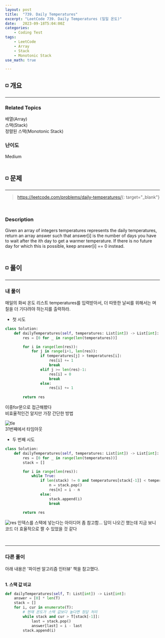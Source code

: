 ```yaml
---
layout: post
title:  "739. Daily Temperatures"
excerpt: "LeetCode 739. Daily Temperatures (일일 온도)"
date:   2023-09-18T5:04:00Z
categories:
    - Coding Test
tags:
    - LeetCode
    - Array
    - Stack
    - Monotonic Stack
use_math: true

---
```


## ◽ 개요
---
### Related Topics
배열(Array)  
스택(Stack)  
정렬된 스택(Monotonic Stack)  

### 난이도 
Medium
<br/><br/>

## ◽ 문제
---
> <https://leetcode.com/problems/daily-temperatures/>{: target="_blank"}
<br/>

### Description
Given an array of integers temperatures represents the daily temperatures, return an array answer such that answer[i] is the number of days you have to wait after the ith day to get a warmer temperature. If there is no future day for which this is possible, keep answer[i] == 0 instead.
<br/><br/>

## ◽ 풀이
---
### 내 풀이
매일의 화씨 온도 리스트 temperatures를 입력받아서, 더 따뜻한 날씨를 위해서는 며칠을 더 기다려야 하는지를 출력하라.  

- 첫 시도  
```python
class Solution:
    def dailyTemperatures(self, temperatures: List[int]) -> List[int]:
        res = [0 for _ in range(len(temperatures))]

        for i in range(len(res)):
            for j in range(i+1, len(res)):
                if temperatures[j] > temperatures[i]:
                    res[i] += 1
                    break
                elif j >= len(res)-1:
                    res[i] = 0
                    break
                else:
                    res[i] += 1
        
        return res              
```

이중for문으로 접근해봤다  
비효율적인건 알지만 가장 간단한 방법  

![tle](https://github.com/SubinJin98/SubinJin98.github.io/assets/116137904/44d9482b-05f5-4517-92e4-478e34b2b7b9)  
31번째에서 타임아웃  

- 두 번째 시도  
```python
class Solution:
    def dailyTemperatures(self, temperatures: List[int]) -> List[int]:
        res = [0 for _ in range(len(temperatures))]
        stack = []

        for i in range(len(res)):
            while True:
                if len(stack) != 0 and temperatures[stack[-1]] < temperatures[i]:
                    n = stack.pop()
                    res[n] = i - n
                else:
                    stack.append(i)
                    break
        
        return res             
```

![res](https://github.com/SubinJin98/SubinJin98.github.io/assets/116137904/fcb1af0c-e3b5-44ec-af17-5ae4012d0e17)
인덱스를 스택에 넣는다는 아이디어 좀 참고함... 답이 나오긴 했는데 지금 보니 코드 더 효율적으로 짤 수 있었을 것 같다  

<br/>

---
### 다른 풀이
아래 내용은 '파이썬 알고리즘 인터뷰' 책을 참고했다.  
<br/>

**1. 스택 값 비교**  

```python
def dailyTemperatures(self, T: List[int]) -> List[int]:
    answer = [0] * len(T)
    stack = []
    for i, cur in enumerate(T):
        # 현재 온도가 스택 값보다 높다면 정답 처리
        while stack and cur > T[stack[-1]]:
            last = stack.pop()
            answer[last] = i - last
        stack.append(i)
```


